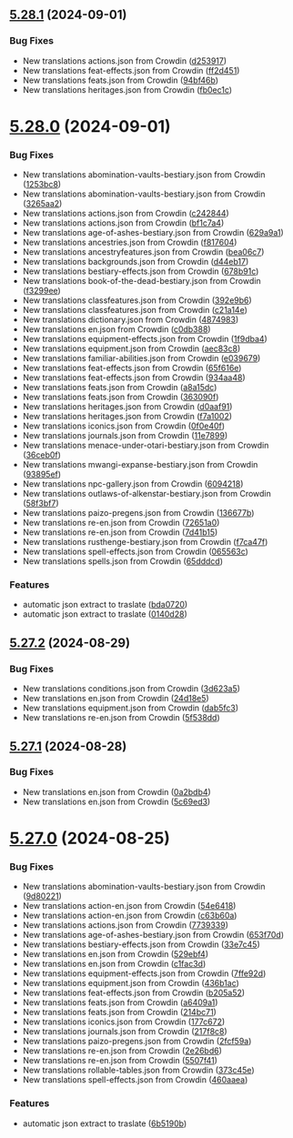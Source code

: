 ## [5.28.1](https://github.com/allnnde/pf2e-esp-translation/compare/v5.28.0...v5.28.1) (2024-09-01)


### Bug Fixes

* New translations actions.json from Crowdin ([d253917](https://github.com/allnnde/pf2e-esp-translation/commit/d253917999bcc039765c4f70784b273184d79b6b))
* New translations feat-effects.json from Crowdin ([ff2d451](https://github.com/allnnde/pf2e-esp-translation/commit/ff2d4516b30c53ff402af4817906c70a369e3b47))
* New translations feats.json from Crowdin ([94bf46b](https://github.com/allnnde/pf2e-esp-translation/commit/94bf46b77b0a8be87a60cce8fb26a10bc9e47abf))
* New translations heritages.json from Crowdin ([fb0ec1c](https://github.com/allnnde/pf2e-esp-translation/commit/fb0ec1cb78a113a09e0301916f9b8856dd14bec2))



# [5.28.0](https://github.com/allnnde/pf2e-esp-translation/compare/v5.27.2...v5.28.0) (2024-09-01)


### Bug Fixes

* New translations abomination-vaults-bestiary.json from Crowdin ([1253bc8](https://github.com/allnnde/pf2e-esp-translation/commit/1253bc88acf5b4d7394e4727557f96f6174c5101))
* New translations abomination-vaults-bestiary.json from Crowdin ([3265aa2](https://github.com/allnnde/pf2e-esp-translation/commit/3265aa25c692136998a0114015ab322ccd2c128b))
* New translations actions.json from Crowdin ([c242844](https://github.com/allnnde/pf2e-esp-translation/commit/c24284467c46fa8f360da4bc57a34e0f0cb002cd))
* New translations actions.json from Crowdin ([bf1c7a4](https://github.com/allnnde/pf2e-esp-translation/commit/bf1c7a4423b62c0c48172abd038ba94750e12b6c))
* New translations age-of-ashes-bestiary.json from Crowdin ([629a9a1](https://github.com/allnnde/pf2e-esp-translation/commit/629a9a1cb632d06c4a8af0a1f74c3a5d19e9e7df))
* New translations ancestries.json from Crowdin ([f817604](https://github.com/allnnde/pf2e-esp-translation/commit/f8176047a59929c5570d35f013ae41fc6bc88c7c))
* New translations ancestryfeatures.json from Crowdin ([bea06c7](https://github.com/allnnde/pf2e-esp-translation/commit/bea06c7c62daf640190473b3d1df510aa357be29))
* New translations backgrounds.json from Crowdin ([d44eb17](https://github.com/allnnde/pf2e-esp-translation/commit/d44eb17f49fce63e567e0de8f5dd1d277c8aff9a))
* New translations bestiary-effects.json from Crowdin ([678b91c](https://github.com/allnnde/pf2e-esp-translation/commit/678b91ceb51e98b6aa3b7830066282942844cad3))
* New translations book-of-the-dead-bestiary.json from Crowdin ([f3299ee](https://github.com/allnnde/pf2e-esp-translation/commit/f3299ee8e734dc4e2f1751d5aa5866aabc6a0aca))
* New translations classfeatures.json from Crowdin ([392e9b6](https://github.com/allnnde/pf2e-esp-translation/commit/392e9b607e0824654fd1f0abb4e587c6faf56034))
* New translations classfeatures.json from Crowdin ([c21a14e](https://github.com/allnnde/pf2e-esp-translation/commit/c21a14e8133930d453abdcb854dfd8cd9ca157fb))
* New translations dictionary.json from Crowdin ([4874983](https://github.com/allnnde/pf2e-esp-translation/commit/487498382faaa8ebee33d839ba49d0d5dfdc2ddc))
* New translations en.json from Crowdin ([c0db388](https://github.com/allnnde/pf2e-esp-translation/commit/c0db388ae3eb6cd80df63d68ce9f70b1616252f6))
* New translations equipment-effects.json from Crowdin ([1f9dba4](https://github.com/allnnde/pf2e-esp-translation/commit/1f9dba42423bf847ab5ea922aab1939e423a2dc8))
* New translations equipment.json from Crowdin ([aec83c8](https://github.com/allnnde/pf2e-esp-translation/commit/aec83c84f47143729ab62d25175db16ad18c16ec))
* New translations familiar-abilities.json from Crowdin ([e039679](https://github.com/allnnde/pf2e-esp-translation/commit/e0396797aefeb08a8321d483f310ada9352ee672))
* New translations feat-effects.json from Crowdin ([65f616e](https://github.com/allnnde/pf2e-esp-translation/commit/65f616ed2524efb25afa43b61208995e80fef079))
* New translations feat-effects.json from Crowdin ([934aa48](https://github.com/allnnde/pf2e-esp-translation/commit/934aa482ea52db797f87eed2247d9fde43042ec5))
* New translations feats.json from Crowdin ([a8a15dc](https://github.com/allnnde/pf2e-esp-translation/commit/a8a15dccab87bbc4ef5c84e05ebd93b771b7d086))
* New translations feats.json from Crowdin ([363090f](https://github.com/allnnde/pf2e-esp-translation/commit/363090ffc4996ede0f098c1fb5022854b1183783))
* New translations heritages.json from Crowdin ([d0aaf91](https://github.com/allnnde/pf2e-esp-translation/commit/d0aaf91825ad0d1dbcce2966afc1922d3d457266))
* New translations heritages.json from Crowdin ([f7a1002](https://github.com/allnnde/pf2e-esp-translation/commit/f7a1002f90c3ebe3818c5940781783cd627c5489))
* New translations iconics.json from Crowdin ([0f0e40f](https://github.com/allnnde/pf2e-esp-translation/commit/0f0e40fa83d81369f4862d1acceea89e5341c8b7))
* New translations journals.json from Crowdin ([11e7899](https://github.com/allnnde/pf2e-esp-translation/commit/11e789995fa9f464ea8e69bcda9bfbcb5135a263))
* New translations menace-under-otari-bestiary.json from Crowdin ([36ceb0f](https://github.com/allnnde/pf2e-esp-translation/commit/36ceb0f391bb3d248d0f0ffccbee152ce672f004))
* New translations mwangi-expanse-bestiary.json from Crowdin ([93895ef](https://github.com/allnnde/pf2e-esp-translation/commit/93895efd9ee0021ca891dbe8ca69a1b2d640e25c))
* New translations npc-gallery.json from Crowdin ([6094218](https://github.com/allnnde/pf2e-esp-translation/commit/60942188be962d6f49907a8fc32ebcfb103a0cae))
* New translations outlaws-of-alkenstar-bestiary.json from Crowdin ([58f3bf7](https://github.com/allnnde/pf2e-esp-translation/commit/58f3bf74f86783eadcb25a4ce8ffa2c7b20cc416))
* New translations paizo-pregens.json from Crowdin ([136677b](https://github.com/allnnde/pf2e-esp-translation/commit/136677b4a20a958aedeed0cb39cc70f5a57e3898))
* New translations re-en.json from Crowdin ([72651a0](https://github.com/allnnde/pf2e-esp-translation/commit/72651a08b3adb5532dd70fd6609139fc51065ca9))
* New translations re-en.json from Crowdin ([7d41b15](https://github.com/allnnde/pf2e-esp-translation/commit/7d41b158242de413468c58edfeeb4bc8f9b5982e))
* New translations rusthenge-bestiary.json from Crowdin ([f7ca47f](https://github.com/allnnde/pf2e-esp-translation/commit/f7ca47f3c3c3daa42ab0dbc7b87e58f5cdef75b2))
* New translations spell-effects.json from Crowdin ([065563c](https://github.com/allnnde/pf2e-esp-translation/commit/065563cbd1017b3ef6b25a246b5230e467f8a6d1))
* New translations spells.json from Crowdin ([65dddcd](https://github.com/allnnde/pf2e-esp-translation/commit/65dddcd3e1fc8332c9f4c25dfb196caca3e20af9))


### Features

* automatic json extract to traslate ([bda0720](https://github.com/allnnde/pf2e-esp-translation/commit/bda0720c7472fcc57c42175d513d448f568e12be))
* automatic json extract to traslate ([0140d28](https://github.com/allnnde/pf2e-esp-translation/commit/0140d284dad6c19baf818c87763256956733e79e))



## [5.27.2](https://github.com/allnnde/pf2e-esp-translation/compare/v5.27.1...v5.27.2) (2024-08-29)


### Bug Fixes

* New translations conditions.json from Crowdin ([3d623a5](https://github.com/allnnde/pf2e-esp-translation/commit/3d623a583d542cd7ce9e3a070c16aeffd2105dda))
* New translations en.json from Crowdin ([24d18e5](https://github.com/allnnde/pf2e-esp-translation/commit/24d18e5d5dc75e88a253ed5920ad048d7e8d4243))
* New translations equipment.json from Crowdin ([dab5fc3](https://github.com/allnnde/pf2e-esp-translation/commit/dab5fc34a3ee44af0c3e8ce09e4fa25165cb322d))
* New translations re-en.json from Crowdin ([5f538dd](https://github.com/allnnde/pf2e-esp-translation/commit/5f538dd308924b8f7109ffb53b95a0c56be1414e))



## [5.27.1](https://github.com/allnnde/pf2e-esp-translation/compare/v5.27.0...v5.27.1) (2024-08-28)


### Bug Fixes

* New translations en.json from Crowdin ([0a2bdb4](https://github.com/allnnde/pf2e-esp-translation/commit/0a2bdb4ed262fbaf06de65450707ed5c3dbdaedd))
* New translations en.json from Crowdin ([5c69ed3](https://github.com/allnnde/pf2e-esp-translation/commit/5c69ed3be3622f14ec62c7aa61a2075909d931cf))



# [5.27.0](https://github.com/allnnde/pf2e-esp-translation/compare/v5.26.0...v5.27.0) (2024-08-25)


### Bug Fixes

* New translations abomination-vaults-bestiary.json from Crowdin ([9d80221](https://github.com/allnnde/pf2e-esp-translation/commit/9d802218ac8a8c321a7601b91910029c64f914ca))
* New translations action-en.json from Crowdin ([54e6418](https://github.com/allnnde/pf2e-esp-translation/commit/54e64185e58aad6d524f32cbfec5ddbec2f84d92))
* New translations action-en.json from Crowdin ([c63b60a](https://github.com/allnnde/pf2e-esp-translation/commit/c63b60ad08e1c59459fbed4f5cc7131d66d5f2a3))
* New translations actions.json from Crowdin ([7739339](https://github.com/allnnde/pf2e-esp-translation/commit/7739339125977c4fb4c55194c9eb02b0788f644f))
* New translations age-of-ashes-bestiary.json from Crowdin ([653f70d](https://github.com/allnnde/pf2e-esp-translation/commit/653f70db50d363501ef3ab84cd3eaa5ac4a81fdb))
* New translations bestiary-effects.json from Crowdin ([33e7c45](https://github.com/allnnde/pf2e-esp-translation/commit/33e7c450a01f8053f3c7fa76ad1bdeb87751d53d))
* New translations en.json from Crowdin ([529ebf4](https://github.com/allnnde/pf2e-esp-translation/commit/529ebf49c40b5b6b09a17cdab4988e33c0ce53fd))
* New translations en.json from Crowdin ([c1fac3d](https://github.com/allnnde/pf2e-esp-translation/commit/c1fac3d6a217e609b54c4765965fe137e2853ff4))
* New translations equipment-effects.json from Crowdin ([7ffe92d](https://github.com/allnnde/pf2e-esp-translation/commit/7ffe92d8a8c00c2395112568b2c71aafca102b4b))
* New translations equipment.json from Crowdin ([436b1ac](https://github.com/allnnde/pf2e-esp-translation/commit/436b1ac3c69cdc6beebc605cf6fa1238ac156c72))
* New translations feat-effects.json from Crowdin ([b205a52](https://github.com/allnnde/pf2e-esp-translation/commit/b205a5276c6fa3dd4a9291722e6c4eff7b0b9243))
* New translations feats.json from Crowdin ([a6409a1](https://github.com/allnnde/pf2e-esp-translation/commit/a6409a1fdaeb4ab1d4df3ecf2b0087e22556d22f))
* New translations feats.json from Crowdin ([214bc71](https://github.com/allnnde/pf2e-esp-translation/commit/214bc7118794f244a04f66f16f3ecd58ff70ab1a))
* New translations iconics.json from Crowdin ([177c672](https://github.com/allnnde/pf2e-esp-translation/commit/177c6726d62ddc5a7855bee9dd96d02f81641828))
* New translations journals.json from Crowdin ([217f8c8](https://github.com/allnnde/pf2e-esp-translation/commit/217f8c8397c6c6867ef7beeed009b0bfa424f5f7))
* New translations paizo-pregens.json from Crowdin ([2fcf59a](https://github.com/allnnde/pf2e-esp-translation/commit/2fcf59ad0dd49b2ac78e0c526e5f9418dd9493d2))
* New translations re-en.json from Crowdin ([2e26bd6](https://github.com/allnnde/pf2e-esp-translation/commit/2e26bd6413d76eb7f41d995695928ff0b3659602))
* New translations re-en.json from Crowdin ([5507f41](https://github.com/allnnde/pf2e-esp-translation/commit/5507f41439b7fc6f020b90de64400c6e0de03bc8))
* New translations rollable-tables.json from Crowdin ([373c45e](https://github.com/allnnde/pf2e-esp-translation/commit/373c45ee87992ad7e7155e0190c1da26a3bb062f))
* New translations spell-effects.json from Crowdin ([460aaea](https://github.com/allnnde/pf2e-esp-translation/commit/460aaea382016a568fae91c6f63298100abe0182))


### Features

* automatic json extract to traslate ([6b5190b](https://github.com/allnnde/pf2e-esp-translation/commit/6b5190b129afb75a68d764a5106f1f20a44fdca5))



